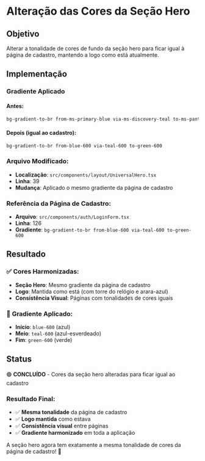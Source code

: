 # Alteração das Cores da Seção Hero

## Objetivo

Alterar a tonalidade de cores de fundo da seção hero para ficar igual à página de cadastro, mantendo a logo como está atualmente.

## Implementação

### **Gradiente Aplicado**

#### **Antes:**
```css
bg-gradient-to-br from-ms-primary-blue via-ms-discovery-teal to-ms-pantanal-green
```

#### **Depois (igual ao cadastro):**
```css
bg-gradient-to-br from-blue-600 via-teal-600 to-green-600
```

### **Arquivo Modificado:**
- **Localização**: `src/components/layout/UniversalHero.tsx`
- **Linha**: 39
- **Mudança**: Aplicado o mesmo gradiente da página de cadastro

### **Referência da Página de Cadastro:**
- **Arquivo**: `src/components/auth/LoginForm.tsx`
- **Linha**: 126
- **Gradiente**: `bg-gradient-to-br from-blue-600 via-teal-600 to-green-600`

## Resultado

### ✅ **Cores Harmonizadas:**
- **Seção Hero**: Mesmo gradiente da página de cadastro
- **Logo**: Mantida como está (com torre do relógio e arara-azul)
- **Consistência Visual**: Páginas com tonalidades de cores iguais

### 🎨 **Gradiente Aplicado:**
- **Início**: `blue-600` (azul)
- **Meio**: `teal-600` (azul-esverdeado)
- **Fim**: `green-600` (verde)

## Status

🟢 **CONCLUÍDO** - Cores da seção hero alteradas para ficar igual ao cadastro

### **Resultado Final:**
- ✅ **Mesma tonalidade** da página de cadastro
- ✅ **Logo mantida** como estava
- ✅ **Consistência visual** entre páginas
- ✅ **Gradiente harmonizado** em toda a aplicação

A seção hero agora tem exatamente a mesma tonalidade de cores da página de cadastro! 🎉




